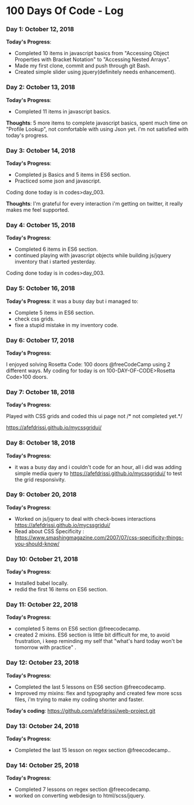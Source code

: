 # 100 Days Of Code - Log


### Day 1: October 12, 2018
**Today's Progress**:
- Completed 10 items in javascript basics from "Accessing Object Properties with Bracket Notation" to "Accessing Nested Arrays".
- Made my first clone, commit and push through git Bash.
- Created simple slider using jquery(definitely needs enhancement).
### Day 2: October 13, 2018
**Today's Progress**:
- Completed 11 items in javascript basics.

**Thoughts**:
5 more items to complete javascript basics, spent much time on "Profile Lookup", not comfortable with using Json yet. i'm not satisfied with today's progress.

### Day 3: October 14, 2018
**Today's Progress**:
- Completed js Basics and 5 items in ES6 section.
- Practiced some json and javascript.

Coding done today is in codes>day_003.

**Thoughts**:
I'm grateful for every interaction i'm getting on twitter, it really makes me feel supported.

### Day 4: October 15, 2018
**Today's Progress**:
- Completed 6 items in ES6 section.
- continued playing with javascript objects while building js/jquery inventory that i started yesterday.

Coding done today is in codes>day_003.

### Day 5: October 16, 2018
**Today's Progress**: 
it was a busy day but i managed to:
- Complete 5 items in ES6 section.
- check css grids.
- fixe a stupid mistake in my inventory code.

### Day 6: October 17, 2018
**Today's Progress**: 

I enjoyed solving Rosetta Code: 100 doors @freeCodeCamp using 2 different ways.
My coding for today is on 100-DAY-OF-CODE>Rosetta Code>100 doors.

### Day 7: October 18, 2018
**Today's Progress**: 

Played with CSS grids and coded this ui page not /* not completed yet.*/

https://afefdrissi.github.io/mycssgridui/ 

### Day 8: October 18, 2018
**Today's Progress**: 
- it was a busy day and i couldn't code for an hour, all i did was adding simple media query to https://afefdrissi.github.io/mycssgridui/ to test the grid responsivity.

### Day 9: October 20, 2018
**Today's Progress**: 
- Worked on js/jquery to deal with check-boxes interactions
 https://afefdrissi.github.io/mycssgridui/
- Read about CSS Specificity : https://www.smashingmagazine.com/2007/07/css-specificity-things-you-should-know/

### Day 10: October 21, 2018
**Today's Progress**: 
- Installed babel locally.
- redid the first 16 items on ES6 section.

### Day 11: October 22, 2018
**Today's Progress**:
- completed 5 items on ES6 section @freecodecamp.
- created 2 mixins.
ES6 section is little bit difficult for me, to avoid frustration, i keep reminding my self that "what's hard today won't be tomorrow with practice" .
### Day 12: October 23, 2018
**Today's Progress**:
- Completed the last 5 lessons on ES6 section @freecodecamp.
- Improved my mixins: flex and typography and created few more scss files, i'm trying to  make my coding shorter and faster.

**Today's coding**:
https://github.com/afefdrissi/web-project.git

### Day 13: October 24, 2018
**Today's Progress**:
- Completed the last 15 lesson on regex section @freecodecamp..
### Day 14: October 25, 2018
**Today's Progress**:
- Completed 7 lessons on regex section @freecodecamp.
- worked on converting webdesign to html/scss/jquery.



